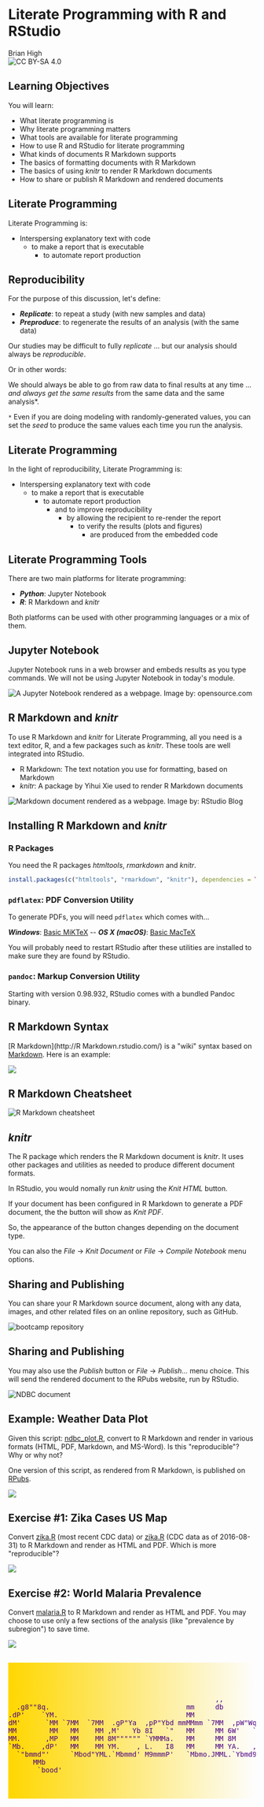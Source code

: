 # Literate Programming with R and RStudio
Brian High  
![CC BY-SA 4.0](../images/cc_by-sa_4.png)  



## Learning Objectives

You will learn:

* What literate programming is
* Why literate programming matters
* What tools are available for literate programming
* How to use R and RStudio for literate programming
* What kinds of documents R Markdown supports
* The basics of formatting documents with R Markdown
* The basics of using *knitr* to render R Markdown documents
* How to share or publish R Markdown and rendered documents

## Literate Programming

Literate Programming is:

* Interspersing explanatory text with code
    - to make a report that is executable
        - to automate report production

## Reproducibility 

For the purpose of this discussion, let's define:

* **_Replicate_**: to repeat a study (with new samples and data)
* **_Preproduce_**: to regenerate the results of an analysis (with the same data)

Our studies may be difficult to fully *replicate* ... but our analysis should always be *reproducible*.

Or in other words:

We should always be able to go from raw data to final results at any time ...
*and always get the same results* from the same data and the same analysis*.

`*` Even if you are doing modeling with randomly-generated values, you can set
the *seed* to produce the same values each time you run the analysis.

## Literate Programming

In the light of reproducibility, Literate Programming is:

* Interspersing explanatory text with code
    - to make a report that is executable
        - to automate report production
            - and to improve reproducibility
                - by allowing the recipient to re-render the report
                    - to verify the results (plots and figures)
                        - are produced from the embedded code

## Literate Programming Tools

There are two main platforms for literate programming:

* **_Python_**: Jupyter Notebook
* **_R_**: R Markdown and *knitr*

Both platforms can be used with other programming languages or a mix of them.

## Jupyter Notebook

Jupyter Notebook runs in a web browser and embeds results as you type
commands. We will not be using Jupyter Notebook in today's module.

![A Jupyter Notebook rendered as a webpage. 
Image by: [opensource.com](https://opensource.com/education/15/11/project-jupyter-science-notebooks)](images/jupyternotebook.png)

## R Markdown and *knitr*

To use R Markdown and *knitr* for Literate Programming, all you need is a text
editor, R, and a few packages such as *knitr*. These tools are well integrated into 
RStudio.

* R Markdown: The text notation you use for formatting, based on Markdown
* *knitr*: A package by Yihui Xie used to render R Markdown documents

![Markdown document rendered as a webpage. Image by: [RStudio Blog](https://blog.rstudio.org/2014/06/)](images/storms-004.png)

## Installing R Markdown and *knitr*

### R Packages

You need the R packages *htmltools*, *rmarkdown* and *knitr*.


```r
install.packages(c("htmltools", "rmarkdown", "knitr"), dependencies = TRUE)
```

### `pdflatex`: PDF Conversion Utility

To generate PDFs, you will need `pdflatex` which comes with...

**_Windows_**: [Basic MiKTeX](http://miktex.org/howto/install-miktex) -- **_OS X (macOS)_**: [Basic MacTeX](http://www.tug.org/mactex/morepackages.html)

You will probably need to restart RStudio after these utilities are installed to make
sure they are found by RStudio.

### `pandoc`: Markup Conversion Utility

Starting with version 0.98.932, RStudio comes with a bundled Pandoc binary.

## R Markdown Syntax

[R Markdown](http://R Markdown.rstudio.com/) is a "wiki" syntax based on 
[Markdown](https://daringfireball.net/projects/markdown/). Here is an 
example:

![](images/rmarkdown_document.png)

## R Markdown Cheatsheet

![[R Markdown cheatsheet](https://www.rstudio.com/wp-content/uploads/2016/03/rmarkdown-cheatsheet-2.0.pdf)](images/cheatsheet.png)

## *knitr*

The R package which renders the R Markdown document is *knitr*. It uses other 
packages and utilities as needed to produce different document formats.

In RStudio, you would nomally run *knitr* using the *Knit HTML* button. 

If your document has been configured in R Markdown to generate a PDF document,
the the button will show as *Knit PDF*.

So, the appearance of the button changes depending on the document type.

You can also the *File* -> *Knit Document* or *File* -> *Compile Notebook*
menu options.

## Sharing and Publishing

You can share your R Markdown source document, along with any data, images,
and other related files on an online repository, such as GitHub.

![[bootcamp repository](https://github.com/brianhigh/computing_bootcamp)](images/bootcamp_github.png)

## Sharing and Publishing

You may also use the *Publish* button or *File* -> *Publish...* menu
choice. This will send the rendered document to the RPubs website, run by RStudio.

![[NDBC document](https://rpubs.com/brianhigh/108765)](images/ndbc_rpubs.png)

## Example: Weather Data Plot

Given this script: [ndbc_plot.R](ndbc_plot.R), convert to R Markdown and render in
various formats (HTML, PDF, Markdown, and MS-Word). Is this "reproducible"? Why 
or why not?

One version of this script, as rendered from R Markdown, is published on 
[RPubs](https://rpubs.com/brianhigh/108765).

![](images/ndbcplot.png)

## Exercise #1: Zika Cases US Map

Convert [zika.R](zika.R) (most recent CDC data) or [zika.R](https://github.com/brianhigh/computing_bootcamp/blob/e88a55c4be0b4dc469cc1f3f7f688f03f1a7c35b/R/zika.R) (CDC data as of 2016-08-31) to R Markdown and render as HTML and PDF. Which is more
"reproducible"?

![](images/zikaplot.png)

## Exercise #2: World Malaria Prevalence

Convert [malaria.R](malaria.R) to R Markdown and render as HTML and PDF. You may 
choose to use only a few sections of the analysis (like "prevalence by subregion") 
to save time.

![](images/malariaplot.png)

## 


<pre style="color: indigo; background: linear-gradient(to right, gold, rgba(255,0,0,0)); padding-top: 50px; padding-bottom: 50px;">
                                                                                        
                                                  ,,                                    
  .g8""8q.                                 mm     db                           ,M"""b.  
.dP'    `YM.                               MM                                  89'  `Mg 
dM'      `MM `7MM  `7MM  .gP"Ya  ,pP"Ybd mmMMmm `7MM  ,pW"Wq.`7MMpMMMb.  ,pP"Ybd    ,M9 
MM        MM   MM    MM ,M'   Yb 8I   `"   MM     MM 6W'   `Wb MM    MM  8I   `" mMMY'  
MM.      ,MP   MM    MM 8M"""""" `YMMMa.   MM     MM 8M     M8 MM    MM  `YMMMa. MM     
`Mb.    ,dP'   MM    MM YM.    , L.   I8   MM     MM YA.   ,A9 MM    MM  L.   I8 ,,     
  `"bmmd"'     `Mbod"YML.`Mbmmd' M9mmmP'   `Mbmo.JMML.`Ybmd9'.JMML  JMML.M9mmmP' db     
      MMb                                                                               
       `bood'
</pre>
<!-- http://patorjk.com/software/taag/#p=display&f=Georgia11&t=Questions%3F%0A -->
